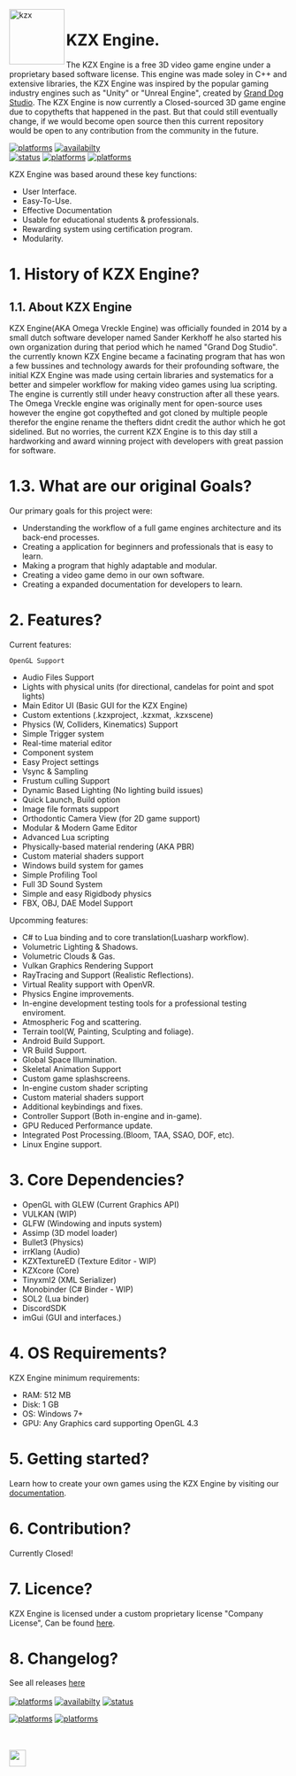 <html>
  
<img align="left" alt="kzx" src="https://www.kzxengine.com/kzx.png" width="100" style="vertical-align:top" />

# KZX Engine.
The KZX Engine is a free 3D video game engine under a proprietary based software license. This engine was made soley in C++ and extensive libraries, the KZX Engine was inspired by the popular gaming industry engines such as "Unity" or "Unreal Engine", created by [Grand Dog Studio](https://www.granddogstudio.com/). The KZX Engine is now currently a Closed-sourced 3D game engine due to copythefts that happened in the past. But that could still eventually change, if we would become open source then this current repository would be open to any contribution from the community in the future.


<a href="#"><img alt="platforms" src="https://img.shields.io/badge/Version-4.0.2-sucess"/></a> 
<a href="#"><img alt="availabilty" src="https://img.shields.io/badge/Source%20Code-Unavailable-red"/></a>  
<a href="#"><img alt="status" src="https://img.shields.io/badge/Status-Released-green"/></a> 
<a href="https://kzxengine.com/KZX_Software_License__EULA.pdf"><img alt="platforms" src="https://img.shields.io/badge/License-Proprietary-orange"/></a>
<a href="#"><img alt="platforms" src="https://img.shields.io/badge/platforms-Windows-blue?style=flat-square"/></a>

KZX Engine was based around these key functions:
- User Interface.
- Easy-To-Use.
- Effective Documentation
- Usable for educational students & professionals.
- Rewarding system using certification program.
- Modularity.

# 1. History of KZX Engine?
## 1.1. About KZX Engine
KZX Engine(AKA Omega Vreckle Engine) was officially founded in 2014 by a small dutch software developer named Sander Kerkhoff he also started his own organization during that period which he named "Grand Dog Studio". the currently known KZX Engine became a facinating program that has won a few bussines and technology awards for their profounding software, the initial KZX Engine was made using certain libraries and systematics for a better and simpeler workflow for making video games using lua scripting. The engine is currently still under heavy construction after all these years. The Omega Vreckle engine was originally ment for open-source uses however the engine got copythefted and got cloned by multiple people therefor the engine rename the thefters didnt credit the author which he got sidelined. 
But no worries, the current KZX Engine is to this day still a hardworking and award winning project with developers with great passion for software.


# 1.3. What are our original Goals?
Our primary goals for this project were:
- Understanding the workflow of a full game engines architecture and its back-end processes.
- Creating a application for beginners and professionals that is easy to learn.
- Making a program that highly adaptable and modular.
- Creating a video game demo in our own software.
- Creating a expanded documentation for developers to learn.


# 2. Features?
Current features:

    OpenGL Support
  -  Audio Files Support
  -  Lights with physical units (for directional, candelas for point and spot lights)
  -  Main Editor UI (Basic GUI for the KZX Engine)
  -  Custom extentions (.kzxproject, .kzxmat, .kzxscene)
  -  Physics (W, Colliders, Kinematics) Support
  -  Simple Trigger system
  -  Real-time material editor
  -  Component system
  -  Easy Project settings
  -  Vsync & Sampling
  -  Frustum culling Support
  -  Dynamic Based Lighting (No lighting build issues)
  -  Quick Launch, Build option
  -  Image file formats support
  -  Orthodontic Camera View (for 2D game support)
  -  Modular & Modern Game Editor
  -  Advanced Lua scripting
  -  Physically-based material rendering (AKA PBR)
  -  Custom material shaders support
  -  Windows build system for games
  -  Simple Profiling Tool
  -  Full 3D Sound System
  -  Simple and easy Rigidbody physics
  -  FBX, OBJ, DAE Model Support

 
Upcomming features:

   - C# to Lua binding and to core translation(Luasharp workflow).
   - Volumetric Lighting & Shadows.
   - Volumetric Clouds & Gas.
   - Vulkan Graphics Rendering Support
   - RayTracing and Support (Realistic Reflections).
   - Virtual Reality support with OpenVR.
   - Physics Engine improvements.
   - In-engine development testing tools for a professional testing enviroment.
   - Atmospheric Fog and scattering.
   - Terrain tool(W, Painting, Sculpting and foliage).
   - Android Build Support.
   - VR Build Support.
   - Global Space Illumination.
   - Skeletal Animation Support
   - Custom game splashscreens.
   - In-engine custom shader scripting
   - Custom material shaders support
   - Additional keybindings and fixes.
   - Controller Support (Both in-engine and in-game).
   - GPU Reduced Performance update.
   - Integrated Post Processing.(Bloom, TAA, SSAO, DOF, etc).
   - Linux Engine support.


# 3. Core Dependencies?
- OpenGL with GLEW (Current Graphics API)
- VULKAN (WIP)
- GLFW (Windowing and inputs system)
- Assimp (3D model loader)
- Bullet3 (Physics)
- irrKlang (Audio)
- KZXTextureED (Texture Editor - WIP)
- KZXcore (Core)
- Tinyxml2 (XML Serializer)
- Monobinder (C# Binder - WIP)
- SOL2 (Lua binder)
- DiscordSDK
- imGui (GUI and interfaces.)

# 4. OS Requirements?
KZX Engine minimum requirements:
- RAM: 512 MB
- Disk: 1 GB
- OS: Windows 7+
- GPU: Any Graphics card supporting OpenGL 4.3

# 5. Getting started?
Learn how to create your own games using the KZX Engine by visiting our [documentation](https://github.com/adriengivry/Overload/wiki).

# 6. Contribution?
  <italic>Currently Closed!</italic>

# 7. Licence?
KZX Engine is licensed under a custom proprietary license "Company License", Can be found [here](https://www.kzxengine.com/KZX_Software_License__EULA.pdf).

# 8. Changelog?

See all releases [here](https://github.com/Grand-Dog-Studio/KZXEngine/releases)
<br/>
<br/>
<a href="#"><img alt="platforms" src="https://img.shields.io/badge/Version-4.0.2-sucess"/></a> <a href="#"><img alt="availabilty" src="https://img.shields.io/badge/Source%20Code-Unavailable-red"/></a> <a href="#"><img alt="status" src="https://img.shields.io/badge/Status-Released-green"/></a> 



<a href="https://kzxengine.com/KZX_Software_License__EULA.pdf"><img alt="platforms" src="https://img.shields.io/badge/License-Proprietary-orange"/></a>
<a href="#"><img alt="platforms" src="https://img.shields.io/badge/platforms-Windows-blue?style=flat-square"/></a>

<br/>
<br/>
<a href="https://discord.gg/bDJ2q6X5w6"><img src="https://img.shields.io/discord/622075717659656195.svg?label=&logo=discord&logoColor=ffffff&color=7389D8&labelColor=6A7EC2" height=30></img></a>
</p>

</html>
